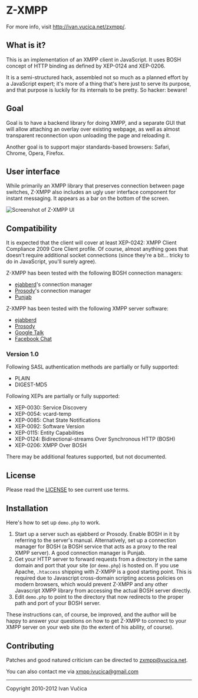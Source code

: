 # Z-XMPP #

For more info, visit <http://ivan.vucica.net/zxmpp/>.

## What is it? ##
This is an implementation of an XMPP client in JavaScript. It uses BOSH concept 
of HTTP binding as defined by XEP-0124 and XEP-0206. 

It is a semi-structured hack, assembled not so much as a planned effort by 
a JavaScript expert; it's more of a thing that's here just to serve its purpose,
and that purpose is luckily for its internals to be pretty. So hacker: beware!

## Goal ##

Goal is to have a backend library for doing XMPP, and a separate GUI that will
allow attaching an overlay over existing webpage, as well as almost transparent
reconnection upon unloading the page and reloading it.

Another goal is to support major standards-based browsers: Safari, Chrome,
Opera, Firefox.

## User interface ##

While primarily an XMPP library that preserves connection between page switches, Z-XMPP also includes an ugly user interface component for instant messaging. It appears as a bar on the bottom of the screen.

![Screenshot of Z-XMPP UI](http://ivan.vucica.net/zxmpp/screenshot.png)

## Compatibility ##

It is expected that the client will cover at least XEP-0242: XMPP Client
Compliance 2009 Core Client profile. Of course, almost anything goes that
doesn't require additional socket connections (since they're a bit... tricky
to do in JavaScript, you'll surely agree).

Z-XMPP has been tested with the following BOSH connection managers:

* [ejabberd](http://ejabberd.im/)'s connection manager
* [Prosody](http://prosody.im/)'s connection manager
* [Punjab](http://punjab.sourceforge.net/)

Z-XMPP has been tested with the following XMPP server software:

* [ejabberd](http://ejabberd.im/)
* [Prosody](http://prosody.im/)
* [Google Talk](http://talk.google.com/)
* [Facebook Chat](http://www.facebook.com/help/?page=1164)

### Version 1.0 ###

Following SASL authentication methods are partially or fully supported:

* PLAIN
* DIGEST-MD5

Following XEPs are partially or fully supported:

* XEP-0030: Service Discovery
* XEP-0054: vcard-temp
* XEP-0085: Chat State Notifications
* XEP-0092: Software Version
* XEP-0115: Entity Capabilities
* XEP-0124: Bidirectional-streams Over Synchronous HTTP (BOSH)
* XEP-0206: XMPP Over BOSH

There may be additional features supported, but not documented.

## License ##

Please read the [LICENSE](LICENSE) to see current use terms.

## Installation ##

Here's how to set up `demo.php` to work.

1. Start up a server such as ejabberd or Prosody. Enable BOSH in it by
referring to the server's manual. Alternatively, set up a connection
manager for BOSH (a BOSH service that acts as a proxy to the real XMPP
server). A good connection manager is Punjab.
2. Get your HTTP server to forward requests from a directory in the
same domain and port that your site (or `demo.php`) is hosted on.
If you use Apache, `.htaccess` shipping with Z-XMPP is a good starting 
point. This is required due to Javascript cross-domain scripting
access policies on modern browsers, which would prevent Z-XMPP
and any other Javascript XMPP library from accessing the actual BOSH 
server directly.
3. Edit `demo.php` to point to the directory that now redirects to
the proper path and port of your BOSH server.

These instructions can, of course, be improved, and the author will be
happy to answer your questions on how to get Z-XMPP to connect to your
XMPP server on your web site (to the extent of his ability, of course).

## Contributing ##

Patches and good natured criticism can be directed to <zxmpp@vucica.net>.

You can also contact me via [xmpp:ivucica@gmail.com](xmpp:ivucica@gmail.com)

- - -

Copyright 2010-2012 Ivan Vučica

